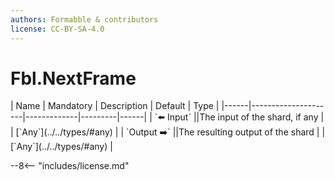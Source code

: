 ```yaml
---
authors: Formabble & contributors
license: CC-BY-SA-4.0
---
```



# Fbl.NextFrame

<div class="sh-parameters" markdown="1">
| Name | Mandatory | Description | Default | Type |
|------|---------------------|-------------|---------|------|
| `⬅️ Input` ||The input of the shard, if any | | [`Any`](../../types/#any) |
| `Output ➡️` ||The resulting output of the shard | | [`Any`](../../types/#any) |

</div>



--8<-- "includes/license.md"

